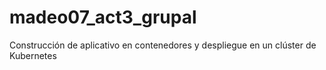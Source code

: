 # madeo07_act3_grupal
Construcción de aplicativo en contenedores y despliegue en un clúster de Kubernetes
